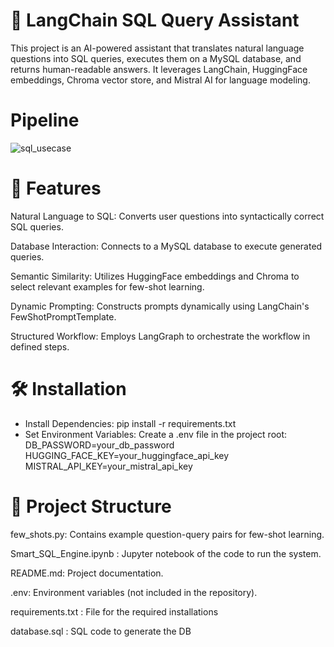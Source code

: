 # 🧠 LangChain SQL Query Assistant

This project is an AI-powered assistant that translates natural language questions into SQL queries, executes them on a MySQL database, and returns human-readable answers. It leverages LangChain, HuggingFace embeddings, Chroma vector store, and Mistral AI for language modeling.

# Pipeline
![sql_usecase](https://github.com/user-attachments/assets/3fa5ae04-8d6b-490e-be73-ce23ffae2c48)

# 📌 Features

Natural Language to SQL: Converts user questions into syntactically correct SQL queries.

Database Interaction: Connects to a MySQL database to execute generated queries.

Semantic Similarity: Utilizes HuggingFace embeddings and Chroma to select relevant examples for few-shot learning.

Dynamic Prompting: Constructs prompts dynamically using LangChain's FewShotPromptTemplate.

Structured Workflow: Employs LangGraph to orchestrate the workflow in defined steps.

# 🛠️ Installation 

- Install Dependencies: 
pip install -r requirements.txt
- Set Environment Variables:
Create a .env file in the project root:
  DB_PASSWORD=your_db_password
  HUGGING_FACE_KEY=your_huggingface_api_key
  MISTRAL_API_KEY=your_mistral_api_key

# 🧩 Project Structure

few_shots.py: Contains example question-query pairs for few-shot learning.

Smart_SQL_Engine.ipynb : Jupyter notebook of the code to run the system.

README.md: Project documentation.

.env: Environment variables (not included in the repository).

requirements.txt : File for the required installations 

database.sql : SQL code to generate the DB





